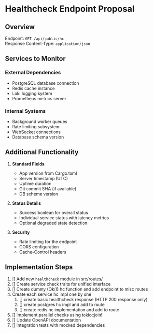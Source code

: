 # Healthcheck Endpoint Proposal

## Overview

Endpoint: `GET /api/public/hc`  
Response Content-Type: `application/json`

## Services to Monitor

### External Dependencies

- PostgreSQL database connection
- Redis cache instance
- Loki logging system
- Prometheus metrics server

### Internal Systems

- Background worker queues
- Rate limiting subsystem
- WebSocket connections
- Database schema version

## Additional Functionality

1. **Standard Fields**

   - App version from Cargo.toml
   - Server timestamp (UTC)
   - Uptime duration
   - Git commit SHA (if available)
   - DB scheme version

2. **Status Details**

   - Success boolean for overall status
   - Individual service status with latency metrics
   - Optional degraded state detection

3. **Security**
   - Rate limiting for the endpoint
   - CORS configuration
   - Cache-Control headers

## Implementation Steps

1. [] Add new `healthcheck` module in src/routes/
2. [] Create service check traits for unified interface
3. [] Create dummy (Ok()) hc function and add endpoint to misc routes
4. Create each service hc impl one by one
   1. [] create basic healthcheck response (HTTP 200 response only)
   2. [] create postgres hc impl and add to route
   3. [] create redis hc implementation and add to route
5. [] Implement parallel checks using tokio::join!
6. [] Update OpenAPI documentation
7. [] Integration tests with mocked dependencies
